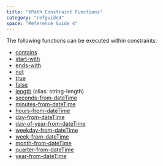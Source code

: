 ```yaml
---
title: "XPath Constraint Functions"
category: "refguide4"
space: "Reference Guide 4"
---
```

The following functions can be executed within constraints:

*   [contains](https://world.mendix.com/display/refguide3/XPath+contains)
*   [start-with](https://world.mendix.com/display/refguide3/XPath+starts-with)
*   [ends-with](https://world.mendix.com/display/refguide3/XPath+ends-with)
*   [not](https://world.mendix.com/display/refguide3/XPath+not)
*   [true](https://world.mendix.com/display/refguide3/XPath+true)
*   [false](https://world.mendix.com/display/refguide3/XPath+false)
*   [length](https://world.mendix.com/display/refguide3/XPath+length) (alias: string-length)
*   [seconds-from-dateTime](https://world.mendix.com/display/refguide3/XPath+seconds-from-dateTime)
*   [minutes-from-dateTime](https://world.mendix.com/display/refguide3/XPath+minutes-from-dateTime)
*   [hours-from-dateTime](https://world.mendix.com/display/refguide3/XPath+hours-from-dateTime)
*   [day-from-dateTime](https://world.mendix.com/display/refguide3/XPath+day-from-dateTime)
*   [day-of-year-from-dateTime](https://world.mendix.com/display/refguide3/XPath+day-of-year-from-dateTime)
*   [weekday-from-dateTime](https://world.mendix.com/display/refguide3/XPath+weekday-from-dateTime)
*   [week-from-dateTime](https://world.mendix.com/display/refguide3/XPath+week-from-dateTime)
*   [month-from-dateTime](https://world.mendix.com/display/refguide3/XPath+month-from-dateTime)
*   [quarter-from-dateTime](https://world.mendix.com/display/refguide3/XPath+quarter-from-dateTime)
*   [year-from-dateTime](https://world.mendix.com/display/refguide3/XPath+year-from-dateTime)